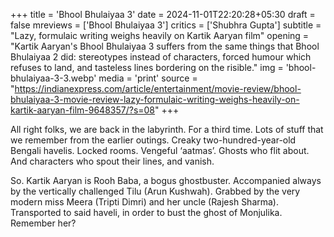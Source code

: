 +++
title = 'Bhool Bhulaiyaa 3'
date = 2024-11-01T22:20:28+05:30
draft = false
mreviews = ['Bhool Bhulaiyaa 3']
critics = ['Shubhra Gupta']
subtitle = "Lazy, formulaic writing weighs heavily on Kartik Aaryan film"
opening = "Kartik Aaryan's Bhool Bhulaiyaa 3 suffers from the same things that Bhool Bhulaiyaa 2 did: stereotypes instead of characters, forced humour which refuses to land, and tasteless lines bordering on the risible."
img = 'bhool-bhulaiyaa-3-3.webp'
media = 'print'
source = "https://indianexpress.com/article/entertainment/movie-review/bhool-bhulaiyaa-3-movie-review-lazy-formulaic-writing-weighs-heavily-on-kartik-aaryan-film-9648357/?s=08"
+++

All right folks, we are back in the labyrinth. For a third time. Lots of stuff that we remember from the earlier outings. Creaky two-hundred-year-old Bengali havelis. Locked rooms. Vengeful ‘aatmas’. Ghosts who flit about. And characters who spout their lines, and vanish.

So. Kartik Aaryan is Rooh Baba, a bogus ghostbuster. Accompanied always by the vertically challenged Tilu (Arun Kushwah). Grabbed by the very modern miss Meera (Tripti Dimri) and her uncle (Rajesh Sharma). Transported to said haveli, in order to bust the ghost of Monjulika. Remember her?
